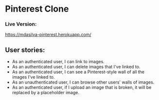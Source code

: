 # Pinterest Clone

### Live Version:
https://mdasilva-pinterest.herokuapp.com/


## User stories: 

  - As an authenticated user, I can link to images.
  - As an authenticated user, I can delete images that I've linked to.
  - As an authenticated user, I can see a Pinterest-style wall of all the images I've linked to.
  - As an unauthenticated user, I can browse other users' walls of images.
  - As an authenticated user, if I upload an image that is broken, it will be replaced by a placeholder image.
